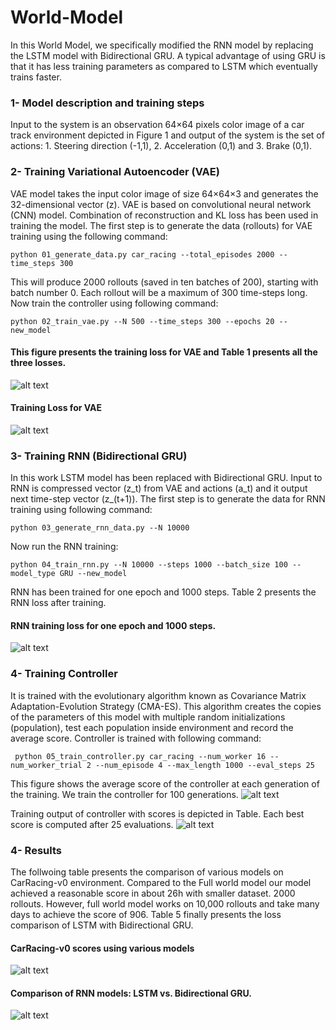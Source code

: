 # World-Model

In this World Model, we specifically modified the RNN model by replacing the LSTM model with Bidirectional GRU. A typical advantage of using GRU is that it has less training parameters as compared to LSTM which eventually trains faster.

### 1- Model description and training steps
Input to the system is an observation 64×64 pixels color image of a car track environment depicted in Figure 1 and output of the system is the set of actions: 1. Steering direction (-1,1), 2. Acceleration (0,1) and 3. Brake (0,1).

### 2- Training Variational Autoencoder (VAE)
VAE model takes the input color image of size 64×64×3 and generates the 32-dimensional vector (z). VAE is based on convolutional neural network (CNN) model. Combination of reconstruction and KL loss has been used in training the model. The first step is to generate the data (rollouts) for VAE training using the following command:

    python 01_generate_data.py car_racing --total_episodes 2000 --time_steps 300
This will produce 2000 rollouts (saved in ten batches of 200), starting with batch number 0. Each rollout will be a maximum of 300 time-steps long.
Now train the controller using following command:

    python 02_train_vae.py --N 500 --time_steps 300 --epochs 20 --new_model

#### This figure presents the training loss for VAE and Table 1 presents all the three losses.

![alt text](https://github.com/Ali-Almalki/World-Model/blob/master/Images/vae_losses.PNG)

#### Training Loss for VAE
![alt text](https://github.com/Ali-Almalki/World-Model/blob/master/Images/Training_loss_for_VAE.PNG)

### 3- Training RNN (Bidirectional GRU)
In this work LSTM model has been replaced with Bidirectional GRU. Input to RNN is compressed vector (z_t) from VAE and actions (a_t) and it output next time-step vector (z_(t+1)). The first step is to generate the data for RNN training using following command:

    python 03_generate_rnn_data.py --N 10000
    
Now run the RNN training:

    python 04_train_rnn.py --N 10000 --steps 1000 --batch_size 100 --model_type GRU --new_model
    
RNN has been trained for one epoch and 1000 steps. Table 2 presents the RNN loss after training.
#### RNN training loss for one epoch and 1000 steps.

![alt text](https://github.com/Ali-Almalki/World-Model/blob/master/Images/RNN%20training%20loss.PNG)

### 4- Training Controller
It is trained with the evolutionary algorithm known as Covariance Matrix Adaptation-Evolution Strategy (CMA-ES). This algorithm creates the copies of the parameters of this model with multiple random initializations (population), test each population inside environment and record the average score. Controller is trained with following command:

     python 05_train_controller.py car_racing --num_worker 16 --num_worker_trial 2 --num_episode 4 --max_length 1000 --eval_steps 25

This figure shows the average score of the controller at each generation of the training. We train the controller for 100 generations.
![alt text](https://github.com/Ali-Almalki/World-Model/blob/master/Images/Controller.png)

Training output of controller with scores is depicted in Table. Each best score is computed after 25 evaluations.
![alt text](https://github.com/Ali-Almalki/World-Model/blob/master/Images/Controller%20scores.png)

### 4- Results
The follwoing table presents the comparison of various models on CarRacing-v0 environment. Compared to the Full world model our model achieved a reasonable score in about 26h with smaller dataset.
2000 rollouts. However, full world model works on 10,000 rollouts and take many days to achieve the score of 906. Table 5 finally presents the loss comparison of LSTM with Bidirectional GRU. 
#### CarRacing-v0 scores using various models
![alt text](https://github.com/Ali-Almalki/World-Model/blob/master/Images/CarRacing%20Scores.PNG)

#### Comparison of RNN models: LSTM vs. Bidirectional GRU.
![alt text](https://github.com/Ali-Almalki/World-Model/blob/master/Images/Comparison.PNG)




